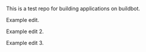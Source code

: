 This is a test repo for building applications on buildbot.

Example edit.

Example edit 2.

Example edit 3.
